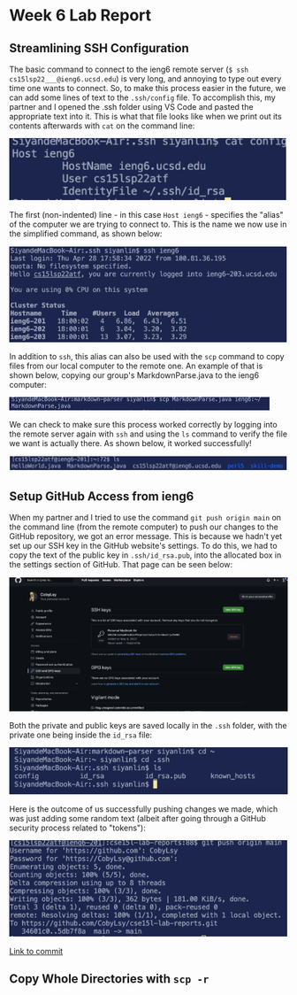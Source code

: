 # Week 6 Lab Report
## Streamlining SSH Configuration
The basic command to connect to the ieng6 remote server (`$ ssh cs15lsp22___@ieng6.ucsd.edu`) is very long, and annoying to type out every time one wants to connect. So, to make this process easier in the future, we can add some lines of text to the `.ssh/config` file. To accomplish this, my partner and I opened the .ssh folder using VS Code and pasted the appropriate text into it. This is what that file looks like when we print out its contents afterwards with `cat` on the command line:

![Image1](week6pic1.PNG)

The first (non-indented) line - in this case `Host ieng6` - specifies the "alias" of the computer we are trying to connect to. This is the name we now use in the simplified command, as shown below:

![Image2](week6pic2.PNG)

In addition to `ssh`, this alias can also be used with the `scp` command to copy files from our local computer to the remote one. An example of that is shown below, copying our group's MarkdownParse.java to the ieng6 computer: 

![Image3](week6pic3.PNG)

We can check to make sure this process worked correctly by logging into the remote server again with `ssh` and using the `ls` command to verify the file we want is actually there. As shown below, it worked successfully!

![Image4](week6pic4.PNG)

## Setup GitHub Access from ieng6
When my partner and I tried to use the command `git push origin main` on the command line (from the remote computer) to push our changes to the GitHub repository, we got an error message. This is because we hadn't yet set up our SSH key in the GitHub website's settings. To do this, we had to copy the text of the public key in `.ssh/id_rsa.pub`, into the allocated box in the settings section of GitHub. That page can be seen below:

![Image5](week6pic5.PNG)

Both the private and public keys are saved locally in the `.ssh` folder, with the private one being inside the `id_rsa` file:

![Image6](week6pic6.PNG)

Here is the outcome of us successfully pushing changes we made, which was just adding some random text (albeit after going through a GitHub security process related to "tokens"):

![Image7](week6pic7.PNG)

[Link to commit](https://github.com/CobyLsy/cse15l-lab-reports/commit/5db7f8ad8e2e90d5747594ac4d8901b3864c86c7)

## Copy Whole Directories with `scp -r`
